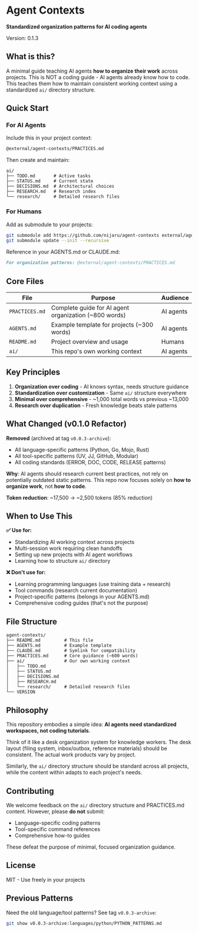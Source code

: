 # Agent Contexts

**Standardized organization patterns for AI coding agents**

Version: 0.1.3

## What is this?

A minimal guide teaching AI agents **how to organize their work** across projects. This is NOT a coding guide - AI agents already know how to code. This teaches them how to maintain consistent working context using a standardized `ai/` directory structure.

## Quick Start

### For AI Agents

Include this in your project context:
```markdown
@external/agent-contexts/PRACTICES.md
```

Then create and maintain:
```
ai/
├── TODO.md       # Active tasks
├── STATUS.md     # Current state
├── DECISIONS.md  # Architectural choices
├── RESEARCH.md   # Research index
└── research/     # Detailed research files
```

### For Humans

Add as submodule to your projects:
```bash
git submodule add https://github.com/nijaru/agent-contexts external/agent-contexts
git submodule update --init --recursive
```

Reference in your AGENTS.md or CLAUDE.md:
```markdown
For organization patterns: @external/agent-contexts/PRACTICES.md
```

## Core Files

| File | Purpose | Audience |
|------|---------|----------|
| `PRACTICES.md` | Complete guide for AI agent organization (~800 words) | AI agents |
| `AGENTS.md` | Example template for projects (~300 words) | AI agents |
| `README.md` | Project overview and usage | Humans |
| `ai/` | This repo's own working context | AI agents |

## Key Principles

1. **Organization over coding** - AI knows syntax, needs structure guidance
2. **Standardization over customization** - Same `ai/` structure everywhere
3. **Minimal over comprehensive** - ~1,000 total words vs previous ~13,000
4. **Research over duplication** - Fresh knowledge beats stale patterns

## What Changed (v0.1.0 Refactor)

**Removed** (archived at tag `v0.0.3-archive`):
- All language-specific patterns (Python, Go, Mojo, Rust)
- All tool-specific patterns (UV, JJ, GitHub, Modular)
- All coding standards (ERROR, DOC, CODE, RELEASE patterns)

**Why**: AI agents should research current best practices, not rely on potentially outdated static patterns. This repo now focuses solely on **how to organize work**, not **how to code**.

**Token reduction**: ~17,500 → ~2,500 tokens (85% reduction)

## When to Use This

**✅ Use for:**
- Standardizing AI working context across projects
- Multi-session work requiring clean handoffs
- Setting up new projects with AI agent workflows
- Learning how to structure `ai/` directory

**❌ Don't use for:**
- Learning programming languages (use training data + research)
- Tool commands (research current documentation)
- Project-specific patterns (belongs in your AGENTS.md)
- Comprehensive coding guides (that's not the purpose)

## File Structure

```
agent-contexts/
├── README.md         # This file
├── AGENTS.md         # Example template
├── CLAUDE.md         # Symlink for compatibility
├── PRACTICES.md      # Core guidance (~600 words)
├── ai/               # Our own working context
│   ├── TODO.md
│   ├── STATUS.md
│   ├── DECISIONS.md
│   ├── RESEARCH.md
│   └── research/     # Detailed research files
└── VERSION
```

## Philosophy

This repository embodies a simple idea: **AI agents need standardized workspaces, not coding tutorials**.

Think of it like a desk organization system for knowledge workers. The desk layout (filing system, inbox/outbox, reference materials) should be consistent. The actual work products vary by project.

Similarly, the `ai/` directory structure should be standard across all projects, while the content within adapts to each project's needs.

## Contributing

We welcome feedback on the `ai/` directory structure and PRACTICES.md content. However, please **do not** submit:
- Language-specific coding patterns
- Tool-specific command references
- Comprehensive how-to guides

These defeat the purpose of minimal, focused organization guidance.

## License

MIT - Use freely in your projects

## Previous Patterns

Need the old language/tool patterns? See tag `v0.0.3-archive`:
```bash
git show v0.0.3-archive:languages/python/PYTHON_PATTERNS.md
```